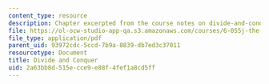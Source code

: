 ```yaml
---
content_type: resource
description: Chapter excerpted from the course notes on divide-and-conquer reasoning.
file: https://ol-ocw-studio-app-qa.s3.amazonaws.com/courses/6-055j-the-art-of-approximation-in-science-and-engineering-spring-2008/2a63bb8d515ecce9e88f4fef1a8cd5ff_feb06b.pdf
file_type: application/pdf
parent_uid: 93972cdc-5ccd-7b9a-8839-db7ed3c37011
resourcetype: Document
title: Divide and Conquer
uid: 2a63bb8d-515e-cce9-e88f-4fef1a8cd5ff
---
```

